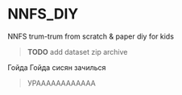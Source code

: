 # NNFS_DIY
NNFS trum-trum from scratch &amp; paper diy for kids

> **TODO**
> add dataset zip archive

Гойда Гойда сисян зачилься

> УРАААААААААААА 
